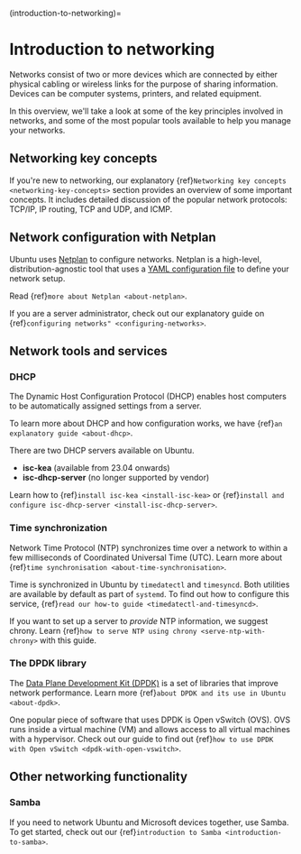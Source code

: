 (introduction-to-networking)=
# Introduction to networking

Networks consist of two or more devices which are connected by either physical cabling or wireless links for the purpose of sharing information. Devices can be computer systems, printers, and related equipment.

In this overview, we'll take a look at some of the key principles involved in networks, and some of the most popular tools available to help you manage your networks.

## Networking key concepts

If you're new to networking, our explanatory {ref}`Networking key concepts <networking-key-concepts>` section provides an overview of some important concepts. It includes detailed discussion of the popular network protocols: TCP/IP, IP routing, TCP and UDP, and ICMP.

## Network configuration with Netplan

Ubuntu uses [Netplan](https://netplan.io/) to configure networks. Netplan is a high-level, distribution-agnostic tool that uses a [YAML configuration file](https://netplan.readthedocs.io/en/stable/netplan-yaml/) to define your network setup.
 
Read {ref}`more about Netplan <about-netplan>`. 

If you are a server administrator, check out our explanatory guide on {ref}`configuring networks" <configuring-networks>`.

## Network tools and services

### DHCP

The Dynamic Host Configuration Protocol (DHCP) enables host computers to be automatically assigned settings from a server.

To learn more about DHCP and how configuration works, we have {ref}`an explanatory guide <about-dhcp>`.

There are two DHCP servers available on Ubuntu.  
 * **isc-kea** (available from 23.04 onwards)
 * **isc-dhcp-server** (no longer supported by vendor)

Learn how to {ref}`install isc-kea <install-isc-kea>` or {ref}`install and configure isc-dhcp-server <install-isc-dhcp-server>`.

### Time synchronization

Network Time Protocol (NTP) synchronizes time over a network to within a few milliseconds of Coordinated Universal Time (UTC). Learn more about {ref}`time synchronisation <about-time-synchronisation>`.

Time is synchronized in Ubuntu by `timedatectl` and `timesyncd`. Both utilities are available by default as part of `systemd`. To find out how to configure this service, {ref}`read our how-to guide <timedatectl-and-timesyncd>`.

If you want to set up a server to *provide* NTP information, we suggest chrony. Learn {ref}`how to serve NTP using chrony <serve-ntp-with-chrony>` with this guide.

### The DPDK library

The [Data Plane Development Kit (DPDK)](https://www.dpdk.org/) is a set of libraries that improve network performance. Learn more {ref}`about DPDK and its use in Ubuntu <about-dpdk>`.

One popular piece of software that uses DPDK is Open vSwitch (OVS). OVS runs inside a virtual machine (VM) and allows access to all virtual machines with a hypervisor. Check out our guide to find out {ref}`how to use DPDK with Open vSwitch <dpdk-with-open-vswitch>`.

## Other networking functionality

### Samba
  If you need to network Ubuntu and Microsoft devices together, use Samba. To get started, check out our {ref}`introduction to Samba <introduction-to-samba>`.

